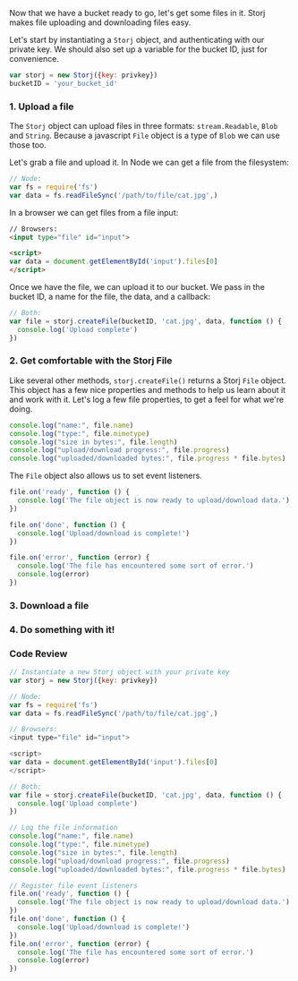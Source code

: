 Now that we have a bucket ready to go, let's get some files in it. Storj makes
file uploading and downloading files easy.

Let's start by instantiating a `Storj` object, and authenticating with our
private key. We should also set up a variable for the bucket ID, just for
convenience.

```javascript
var storj = new Storj({key: privkey})
bucketID = 'your_bucket_id'
```

### 1. Upload a file
The `Storj` object can upload files in three formats: `stream.Readable`,
`Blob` and `String`. Because a javascript `File` object is a type of `Blob` we
can use those too.

Let's grab a file and upload it. In Node we can get a file from the filesystem:

```javascript
// Node:
var fs = require('fs')
var data = fs.readFileSync('/path/to/file/cat.jpg',)
```

In a browser we can get files from a file input:

```html
// Browsers:
<input type="file" id="input">

<script>
var data = document.getElementById('input').files[0]
</script>
```

Once we have the file, we can upload it to our bucket. We pass in the bucket
ID, a name for the file, the data, and a callback:

```javascript
// Both:
var file = storj.createFile(bucketID, 'cat.jpg', data, function () {
  console.log('Upload complete')
})
```

### 2. Get comfortable with the Storj File

Like several other methods, `storj.createFile()` returns a Storj `File` object.
This object has a few nice properties and methods to help us learn about it
and work with it. Let's log a few file properties, to get a feel for what we're
doing.

```javascript
console.log("name:", file.name)
console.log("type:", file.mimetype)
console.log("size in bytes:", file.length)
console.log("upload/download progress:", file.progress)
console.log("uploaded/downloaded bytes:", file.progress * file.bytes)
```

The `File` object also allows us to set event listeners.

```javascript
file.on('ready', function () {
  console.log('The file object is now ready to upload/download data.')
})

file.on('done', function () {
  console.log('Upload/download is complete!')
})

file.on('error', function (error) {
  console.log('The file has encountered some sort of error.')
  console.log(error)
})
```

### 3. Download a file

### 4. Do something with it!



### Code Review
```javascript
// Instantiate a new Storj object with your private key
var storj = new Storj({key: privkey})

// Node:
var fs = require('fs')
var data = fs.readFileSync('/path/to/file/cat.jpg',)

// Browsers:
<input type="file" id="input">

<script>
var data = document.getElementById('input').files[0]
</script>

// Both:
var file = storj.createFile(bucketID, 'cat.jpg', data, function () {
  console.log('Upload complete')
})

// Log the file information
console.log("name:", file.name)
console.log("type:", file.mimetype)
console.log("size in bytes:", file.length)
console.log("upload/download progress:", file.progress)
console.log("uploaded/downloaded bytes:", file.progress * file.bytes)

// Register file event listeners
file.on('ready', function () {
  console.log('The file object is now ready to upload/download data.')
})
file.on('done', function () {
  console.log('Upload/download is complete!')
})
file.on('error', function (error) {
  console.log('The file has encountered some sort of error.')
  console.log(error)
})
```
